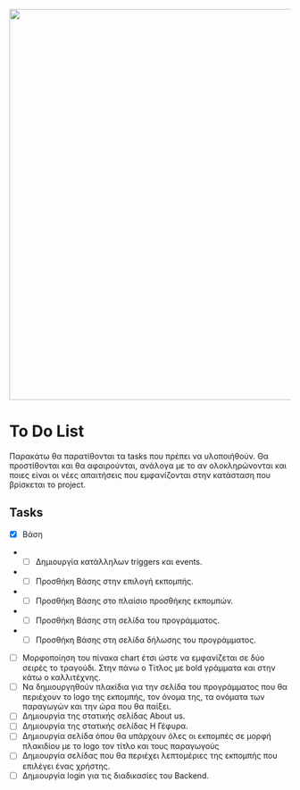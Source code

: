 <p align="center">
  <img width="700" src="https://user-images.githubusercontent.com/106032708/226179368-c72e37de-3136-46dd-a057-eddfa30dd73a.png">
</p>

# To Do List
Παρακάτω θα παρατίθονται τα tasks που πρέπει να υλοποιήθούν. Θα προστίθονται και θα αφαιρούνται, ανάλογα με το αν ολοκληρώνονται και ποιες είναι οι νέες απαιτήσεις που εμφανίζονται στην κατάσταση που βρίσκεται το project.

## Tasks

- [x] Βάση
-  - [ ] Δημιουργία κατάλληλων triggers και events.
-  - [ ] Προσθήκη Βάσης στην επιλογή εκπομπής.
-  - [ ] Προσθήκη Βάσης στο πλαίσιο προσθήκης εκπομπών.
-  - [ ] Προσθήκη Βάσης στη σελίδα του προγράμματος.
-  - [ ] Προσθήκη Βάσης στη σελίδα δήλωσης του προγράμματος.
- [ ] Μορφοποίηση του πίνακα chart έτσι ώστε να εμφανίζεται σε δύο σειρές το τραγούδι. Στην πάνω ο Τίτλος με bold γράμματα και στην κάτω ο καλλιτέχνης.
- [ ] Να δημιουργηθούν πλακίδια για την σελίδα του προγράμματος που θα περιέχουν το logo της εκπομπής, τον όνομα της, τα ονόματα των παραγωγών και την ώρα που θα παίξει.
- [ ] Δημιουργία της στατικής σελίδας About us.
- [ ] Δημιουργία της στατικής σελίδας Η Γέφυρα.
- [ ] Δημιουργία σελίδα όπου θα υπάρχουν όλες οι εκπομπές σε μορφή πλακιδίου με το logo τον τίτλο και τους παραγωγούς
- [ ] Δημιουργία σελίδας που θα περιέχει λεπτομέριες της εκπομπής που επιλέγει ένας χρήστης.
- [ ] Δημιουργία login για τις διαδικασίες του Backend.
